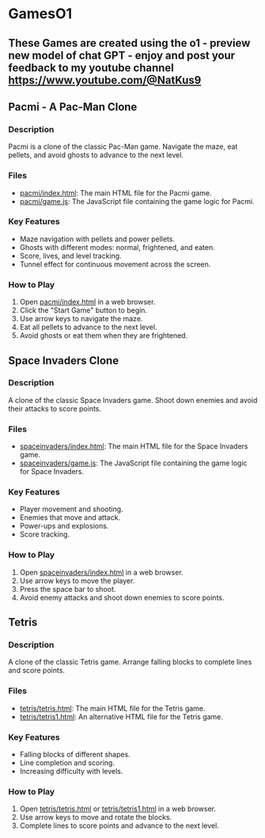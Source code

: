 # GamesO1
## These Games are created using the o1 - preview new model of chat GPT - enjoy and post your feedback to my youtube channel https://www.youtube.com/@NatKus9

## Pacmi - A Pac-Man Clone

### Description
Pacmi is a clone of the classic Pac-Man game. Navigate the maze, eat pellets, and avoid ghosts to advance to the next level.

### Files
- [pacmi/index.html](pacmi/index.html): The main HTML file for the Pacmi game.
- [pacmi/game.js](pacmi/game.js): The JavaScript file containing the game logic for Pacmi.

### Key Features
- Maze navigation with pellets and power pellets.
- Ghosts with different modes: normal, frightened, and eaten.
- Score, lives, and level tracking.
- Tunnel effect for continuous movement across the screen.

### How to Play
1. Open [pacmi/index.html](pacmi/index.html) in a web browser.
2. Click the "Start Game" button to begin.
3. Use arrow keys to navigate the maze.
4. Eat all pellets to advance to the next level.
5. Avoid ghosts or eat them when they are frightened.

## Space Invaders Clone

### Description
A clone of the classic Space Invaders game. Shoot down enemies and avoid their attacks to score points.

### Files
- [spaceinvaders/index.html](spaceinvaders/index.html): The main HTML file for the Space Invaders game.
- [spaceinvaders/game.js](spaceinvaders/game.js): The JavaScript file containing the game logic for Space Invaders.

### Key Features
- Player movement and shooting.
- Enemies that move and attack.
- Power-ups and explosions.
- Score tracking.

### How to Play
1. Open [spaceinvaders/index.html](spaceinvaders/index.html) in a web browser.
2. Use arrow keys to move the player.
3. Press the space bar to shoot.
4. Avoid enemy attacks and shoot down enemies to score points.

## Tetris

### Description
A clone of the classic Tetris game. Arrange falling blocks to complete lines and score points.

### Files
- [tetris/tetris.html](tetris/tetris.html): The main HTML file for the Tetris game.
- [tetris/tetris1.html](tetris/tetris1.html): An alternative HTML file for the Tetris game.

### Key Features
- Falling blocks of different shapes.
- Line completion and scoring.
- Increasing difficulty with levels.

### How to Play
1. Open [tetris/tetris.html](tetris/tetris.html) or [tetris/tetris1.html](tetris/tetris1.html) in a web browser.
2. Use arrow keys to move and rotate the blocks.
3. Complete lines to score points and advance to the next level.
